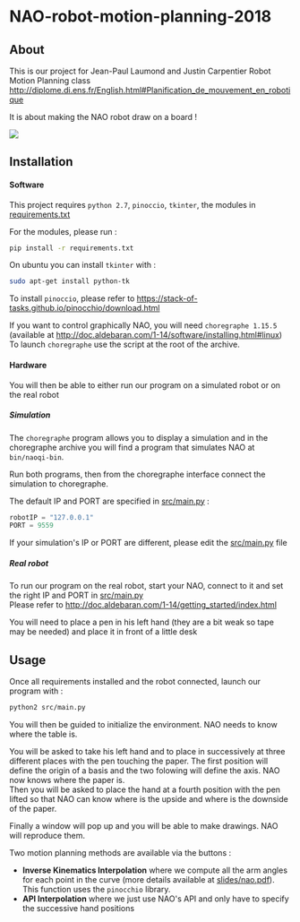# NAO-robot-motion-planning-2018

## About

This is our project for Jean-Paul Laumond and Justin Carpentier Robot Motion Planning class  
http://diplome.di.ens.fr/English.html#Planification_de_mouvement_en_robotique

It is about making the NAO robot draw on a board !

![](https://github.com/PierreGtch/NAO-robot-motion-planning-2018/blob/c4a90e370a0305a1cbd6b1e9f3046d5767743815/slides/NAO_writes.jpg)



## Installation

#### Software
This project requires `python 2.7`, `pinoccio`, `tkinter`, the modules in [requirements.txt](requirements.txt)

For the modules, please run :
```bash
pip install -r requirements.txt
```
On ubuntu you can install `tkinter` with :
```bash
sudo apt-get install python-tk
```

To install `pinoccio`, please refer to https://stack-of-tasks.github.io/pinocchio/download.html

If you want to control graphically NAO, you will need `choregraphe 1.15.5` (available at http://doc.aldebaran.com/1-14/software/installing.html#linux)  
To launch `choregraphe` use the script at the root of the archive.


#### Hardware
You will then be able to either run our program on a simulated robot
or on the real robot

##### Simulation
The `choregraphe` program allows you to display a simulation
and in the choregraphe archive you will find a program
that simulates NAO at `bin/naoqi-bin`.

Run both programs, then from the choregraphe interface
connect the simulation to choregraphe.

The default IP and PORT are specified in [src/main.py](src/main.py) :
```python
robotIP = "127.0.0.1"
PORT = 9559
```
If your simulation's IP or PORT are different, please edit the [src/main.py](src/main.py) file

##### Real robot
To run our program on the real robot, start your NAO, connect to it
and set the right IP and PORT in [src/main.py](src/main.py)  
Please refer to http://doc.aldebaran.com/1-14/getting_started/index.html

You will need to place a pen in his left hand
(they are a bit weak so tape may be needed)
and place it in front of a little desk




## Usage

Once all requirements installed and the robot connected,
launch our program with :
```bash
python2 src/main.py
```
You will then be guided to initialize the environment.
NAO needs to know where the table is.

You will be asked to take his left hand
and to place in successively at three different places
with the pen touching the paper.
The first position will define the origin of a basis
and the two folowing will define the axis.
NAO now knows where the paper is.  
Then you will be asked to place the hand at a fourth position
with the pen lifted so that NAO can know where is the upside and where is the downside of the paper.

Finally a window will pop up and you will be able to make drawings.
NAO will reproduce them.

Two motion planning methods are available via the buttons :
 - **Inverse Kinematics Interpolation** where we compute all the arm angles for each point in the curve (more details available at [slides/nao.pdf](slides/nao.pdf)). This function uses the `pinocchio` library.
 - **API Interpolation** where we just use NAO's API and only have to specify the successive hand positions
